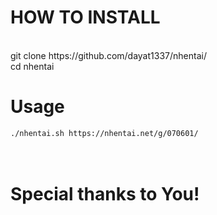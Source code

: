 <h1>HOW TO INSTALL</h1>
<br>
git clone https://github.com/dayat1337/nhentai/
<br>cd nhentai

# Usage
```./nhentai.sh https://nhentai.net/g/070601/```
<br />
<br />
<br />
# Special thanks to You!
